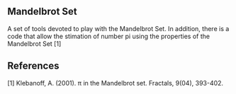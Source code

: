 ## Mandelbrot Set

A set of tools devoted to play with the Mandelbrot Set. In addition, there is a code that allow the stimation of number pi using the properties of the Mandelbrot Set [1]

## References
<a id="1">[1]</a> 
Klebanoff, A. (2001). π in the Mandelbrot set. Fractals, 9(04), 393-402.
